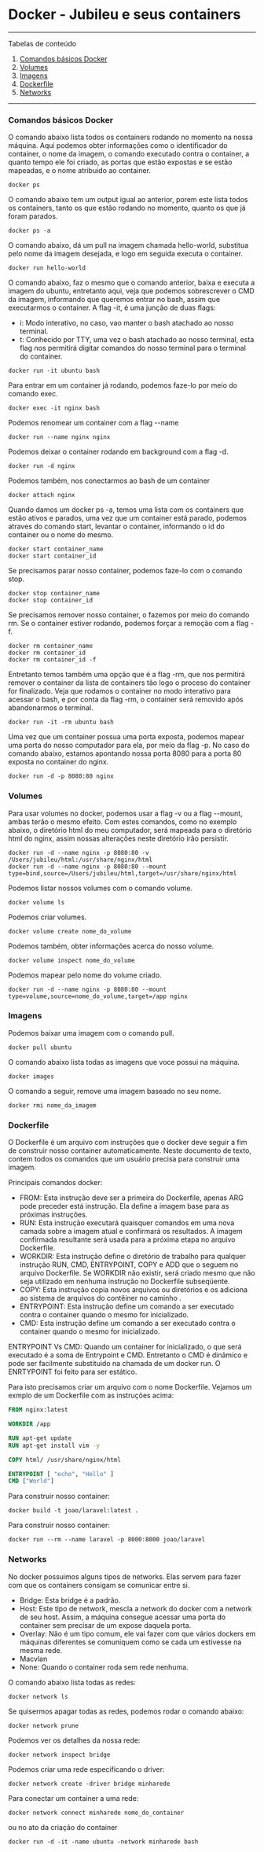 # Docker - Jubileu e seus containers

*******
Tabelas de conteúdo 
 1. [Comandos básicos Docker](#basic_commands)
 2. [Volumes](#volumes)
 3. [Imagens](#images)
 4. [Dockerfile](#dockerfile)
 4. [Networks](#networks)

*******

<div id="basic_commands" /> 

### Comandos básicos Docker

O comando abaixo lista todos os containers rodando no momento na nossa máquina. Aqui podemos obter informações como o identificador do container, o nome da imagem, o comando executado contra o container, a quanto tempo ele foi criado, as portas que estão expostas e se estão mapeadas, e o nome atribuido ao container.
```shell
docker ps
```

O comando abaixo tem um output igual ao anterior, porem este lista todos os containers, tanto os que estão rodando no momento, quanto os que já foram parados.
```shell
docker ps -a
```

O comando abaixo, dá um pull na imagem chamada hello-world, substitua pelo nome da imagem desejada, e logo em seguida executa o container.
```shell
docker run hello-world
```

O comando abaixo, faz o mesmo que o comando anterior, baixa e executa a imagem do ubuntu, entretanto aqui, veja que podemos sobrescrever o CMD da imagem, informando que queremos entrar no bash, assim que executarmos o container. A flag -it, é uma junção de duas flags:
* i: Modo interativo, no caso, vao manter o bash atachado ao nosso terminal.
* t: Conhecido por TTY, uma vez o bash atachado ao nosso terminal, esta flag nos permitirá digitar comandos do nosso terminal para o terminal do container.
```shell
docker run -it ubuntu bash
```

Para entrar em um container já rodando, podemos faze-lo por meio do comando exec.
```shell
docker exec -it nginx bash
```

Podemos renomear um container com a flag --name
```shell
docker run --name nginx nginx
```

Podemos deixar o container rodando em background com a flag -d.
```shell
docker run -d nginx
```

Podemos também, nos conectarmos ao bash de um container
```shell
docker attach nginx
```

Quando damos um docker ps -a, temos uma lista com os containers que estão ativos e parados, uma vez que um container está parado, podemos atraves do comando start, levantar o container, informando o id do container ou o nome do mesmo.
```shell
docker start container_name
docker start container_id
```

Se precisamos parar nosso container, podemos faze-lo com o comando stop.
```shell
docker stop container_name
docker stop container_id
```

Se precisamos remover nosso container, o fazemos por meio do comando rm. Se o container estiver rodando, podemos forçar a remoção com a flag -f.
```shell
docker rm container_name
docker rm container_id
docker rm container_id -f
```

Entretanto temos também uma opção que é a flag -rm, que nos permitirá remover o container da lista de containers tão logo o proceso do container for finalizado. Veja que rodamos o container no modo interativo para acessar o bash, e por conta da flag -rm, o container será removido após abandonarmos o terminal.
```shell
docker run -it -rm ubuntu bash
```

Uma vez que um container possua uma porta exposta, podemos mapear uma porta do nosso computador para ela, por meio da flag -p. No caso do comando abaixo, estamos apontando nossa porta 8080 para a porta 80 exposta no container do nginx.
```shell
docker run -d -p 8080:80 nginx
```

<div id="volumes" /> 

### Volumes

Para usar volumes no docker, podemos usar a flag -v ou a flag --mount, ambas terão o mesmo efeito. Com estes comandos, como no exemplo abaixo, o diretório html do meu computador, será mapeada para o diretório html do nginx, assim nossas alterações neste diretório irão persistir.
```shell
docker run -d --name nginx -p 8080:80 -v /Users/jubileu/html:/usr/share/nginx/html
docker run -d --name nginx -p 8080:80 --mount type=bind,source=/Users/jubileu/html,target=/usr/share/nginx/html
```

Podemos listar nossos volumes com o comando volume.
```shell
docker volume ls
```

Podemos criar volumes.
```shell
docker volume create nome_do_volume
```

Podemos também, obter informações acerca do nosso volume.
```shell
docker volume inspect nome_do_volume
```

Podemos mapear pelo nome do volume criado.
```shell
docker run -d --name nginx -p 8080:80 --mount type=volume,source=nome_do_volume,target=/app nginx
```


<div id="images" /> 

### Imagens

Podemos baixar uma imagem com o comando pull.
```shell
docker pull ubuntu
```

O comando abaixo lista todas as imagens que voce possui na máquina.
```shell
docker images
```

O comando a seguir, remove uma imagem baseado no seu nome.
```shell
docker rmi nome_da_imagem
```
<div id="dockerfile" /> 

### Dockerfile

O Dockerfile é um arquivo com instruções que o docker deve seguir a fim de construir nosso container automaticamente. Neste documento de texto, contem todos os comandos que um usuário precisa para construir uma imagem.

Principais comandos docker:
* FROM: Esta instrução deve ser a primeira do Dockerfile, apenas ARG pode preceder está instrução. Ela define a imagem base para as próximas instruções.
* RUN: Esta instrução executará quaisquer comandos em uma nova camada sobre a imagem atual e confirmará os resultados. A imagem confirmada resultante será usada para a próxima etapa no arquivo Dockerfile.
* WORKDIR: Esta instrução define o diretório de trabalho para qualquer instrução RUN, CMD, ENTRYPOINT, COPY e ADD que o seguem no arquivo Dockerfile. Se WORKDIR não existir, será criado mesmo que não seja utilizado em nenhuma instrução no Dockerfile subseqüente.
* COPY: Esta instrução copia novos arquivos ou diretórios <src> e os adiciona ao sistema de arquivos do contêiner no caminho <dest>.
* ENTRYPOINT: Esta instrução define um comando a ser executado contra o container quando o mesmo for inicializado.
* CMD: Esta instrução define um comando a ser executado contra o container quando o mesmo for inicializado.

ENTRYPOINT Vs CMD: Quando um container for inicializado, o que será executado é a soma de Entrypoint e CMD. Entretanto o CMD é dinâmico e pode ser facilmente substituido na chamada de um docker run. O ENRTYPOINT foi feito para ser estático.

Para isto precisamos criar um arquivo com o nome Dockerfile. Vejamos um exmplo de um Dockerfile com as instruções acima:
```Dockerfile
FROM nginx:latest

WORKDIR /app

RUN apt-get update
RUN apt-get install vim -y

COPY html/ /usr/share/nginx/html

ENTRYPOINT [ "echo", "Hello" ]
CMD ["World"]
```

Para construir nosso container:
```shell
docker build -t joao/laravel:latest .
```

Para construir nosso container:
```shell
docker run --rm --name laravel -p 8000:8000 joao/laravel
```

<div id="networks" /> 

### Networks

No docker possuimos alguns tipos de networks. Elas servem para fazer com que os containers consigam se comunicar entre si.
* Bridge: Esta bridge é a padrão.
* Host: Este tipo de network, mescla a network do docker com a network de seu host. Assim, a máquina consegue acessar uma porta do container sem precisar de um expose daquela porta.
* Overlay: Não é um tipo comum, ele vai fazer com que vários dockers em máquinas diferentes se comuniquem como se cada um estivesse na mesma rede.
* Macvlan
* None: Quando o container roda sem rede nenhuma.

O comando abaixo lista todas as redes:
```shell
docker network ls
```

Se quisermos apagar todas as redes, podemos rodar o comando abaixo:
```shell
docker network prune
```

Podemos ver os detalhes da nossa rede:
```shell
docker network inspect bridge
```

Podemos criar uma rede especificando o driver:
```shell
docker network create -driver bridge minharede
```

Para conectar um container a uma rede:
```shell
docker network connect minharede nome_do_container
```

ou no ato da criação do container
```shell
docker run -d -it -name ubuntu -network minharede bash
```
